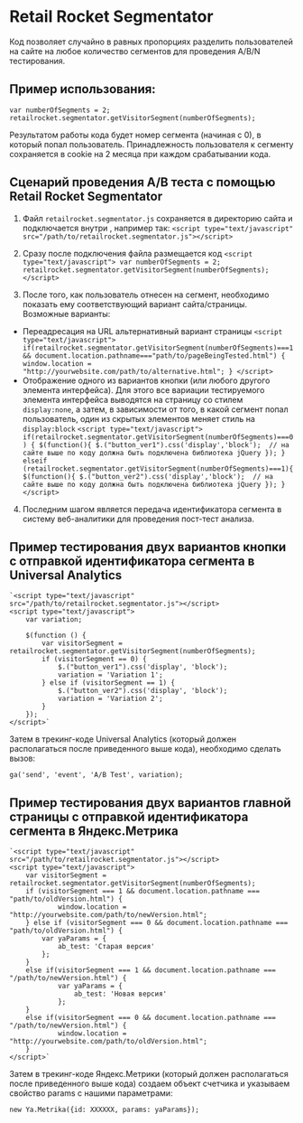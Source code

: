 # Retail Rocket Segmentator

Код позволяет случайно в равных пропорциях разделить пользователей на сайте на любое количество сегментов для проведения A/B/N тестирования.


## Пример использования:

	var numberOfSegments = 2;
	retailrocket.segmentator.getVisitorSegment(numberOfSegments);

Результатом работы кода будет номер сегмента (начиная с 0), в который попал пользователь. Принадлежность пользователя к сегменту сохраняется в cookie на 2 месяца при каждом срабатывании кода.


## Сценарий проведения A/B теста с помощью Retail Rocket Segmentator

1. Файл `retailrocket.segmentator.js` сохраняется в директорию сайта и подключается внутри <head>, например так: `<script type="text/javascript" src="/path/to/retailrocket.segmentator.js"></script>`

2. Сразу после подключения файла размещается код
	`<script type="text/javascript">
		var numberOfSegments = 2;
		retailrocket.segmentator.getVisitorSegment(numberOfSegments);
	</script>`

3. После того, как пользователь отнесен на сегмент, необходимо показать ему соответствующий вариант сайта/страницы.
Возможные варианты:
- Переадресация на URL альтернативный вариант страницы
	`<script type="text/javascript">
		if(retailrocket.segmentator.getVisitorSegment(numberOfSegments)===1 && document.location.pathname==="path/to/pageBeingTested.html") {
			window.location = "http://yourwebsite.com/path/to/alternative.html";
		}
	</script>`
- Отображение одного из вариантов кнопки (или любого другого элемента интерфейса). Для этого все вариации тестируемого элемента интерфейса выводятся на страницу со стилем `display:none`, а затем, в зависимости от того, в какой сегмент попал пользователь, один из скрытых элементов меняет стиль на `display:block`
	`<script type="text/javascript">
		if(retailrocket.segmentator.getVisitorSegment(numberOfSegments)===0) {
			$(function(){
				$.("button_ver1").css('display','block');  // на сайте выше по коду должна быть подключена библиотека jQuery
			});
		} elseif (retailrocket.segmentator.getVisitorSegment(numberOfSegments)===1){
			$(function(){
				$.("button_ver2").css('display','block');  // на сайте выше по коду должна быть подключена библиотека jQuery
			});
		}
	</script>`

4. Последним шагом является передача идентификатора сегмента в систему веб-аналитики для проведения пост-тест анализа. 

## Пример тестирования двух вариантов кнопки c отправкой идентификатора сегмента в Universal Analytics

	`<script type="text/javascript" src="/path/to/retailrocket.segmentator.js"></script>
	<script type="text/javascript">
		var variation;

		$(function () {
		    var visitorSegment = retailrocket.segmentator.getVisitorSegment(numberOfSegments);
		    if (visitorSegment == 0) {
		        $.("button_ver1").css('display', 'block');
		        variation = 'Variation 1';
		    } else if (visitorSegment == 1) {
		        $.("button_ver2").css('display', 'block');
		        variation = 'Variation 2';
		    }
		});
	</script>`

Затем в трекинг-коде Universal Analytics (который должен располагаться после приведенного выше кода), необходимо сделать вызов:

	ga('send', 'event', 'A/B Test', variation);

## Пример тестирования двух вариантов главной страницы с отправкой идентификатора сегмента в Яндекс.Метрика

	`<script type="text/javascript" src="/path/to/retailrocket.segmentator.js"></script>
	<script type="text/javascript">
		var visitorSegment = retailrocket.segmentator.getVisitorSegment(numberOfSegments);
		if (visitorSegment === 1 && document.location.pathname === "path/to/oldVersion.html") {
	    		window.location = "http://yourwebsite.com/path/to/newVersion.html";
		} else if (visitorSegment === 0 && document.location.pathname === "path/to/oldVersion.html") {
	    	var yaParams = {
	        	ab_test: 'Старая версия'
	    	};
		}
		else if(visitorSegment === 1 && document.location.pathname === "/path/to/newVersion.html") {
	    		var yaParams = {
	        		ab_test: 'Новая версия'
	    		};
		}
		else if(visitorSegment === 0 && document.location.pathname === "/path/to/newVersion.html") {
	    		window.location = "http://yourwebsite.com/path/to/oldVersion.html";
		}	
	</script>`

Затем в трекинг-коде Яндекс.Метрики (который должен располагаться после приведенного выше кода) создаем объект счетчика и указываем свойство params c нашими параметрами:
	
	new Ya.Metrika({id: XXXXXX, params: yaParams});
